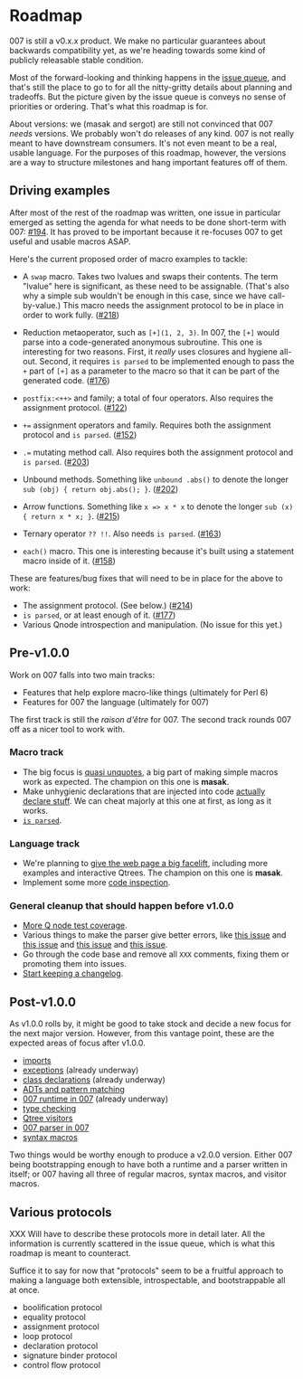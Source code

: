 # Roadmap

007 is still a v0.x.x product. We make no particular guarantees about backwards
compatibility yet, as we're heading towards some kind of publicly releasable
stable condition.

Most of the forward-looking and thinking happens in the [issue
queue](https://github.com/masak/007/issues), and that's still the place to go
to for all the nitty-gritty details about planning and tradeoffs. But the
picture given by the issue queue is conveys no sense of priorities or ordering.
That's what this roadmap is for.

About versions: we (masak and sergot) are still not convinced that 007 *needs*
versions. We probably won't do releases of any kind. 007 is not really meant to
have downstream consumers. It's not even meant to be a real, usable language.
For the purposes of this roadmap, however, the versions are a way to structure
milestones and hang important features off of them.

## Driving examples

After most of the rest of the roadmap was written, one issue in particular
emerged as setting the agenda for what needs to be done short-term with 007:
[#194](https://github.com/masak/007/issues/194). It has proved to be important because it re-focuses 007 to get useful
and usable macros ASAP.

Here's the current proposed order of macro examples to tackle:

* A `swap` macro. Takes two lvalues and swaps their contents. The term
  "lvalue" here is significant, as these need to be assignable. (That's also
  why a simple sub wouldn't be enough in this case, since we have
  call-by-value.) This macro needs the assignment protocol to be in place in
  order to work fully. ([#218](https://github.com/masak/007/issues/218))

* Reduction metaoperator, such as `[+](1, 2, 3)`. In 007, the `[+]` would
  parse into a code-generated anonymous subroutine. This one is interesting
  for two reasons. First, it *really* uses closures and hygiene all-out.
  Second, it requires `is parsed` to be implemented enough to pass the `+`
  part of `[+]` as a parameter to the macro so that it can be part of the
  generated code. ([#176](https://github.com/masak/007/issues/176))

* `postfix:<++>` and family; a total of four operators. Also requires the
  assignment protocol. ([#122](https://github.com/masak/007/issues/122))

* `+=` assignment operators and family. Requires both the assignment
  protocol and `is parsed`. ([#152](https://github.com/masak/007/issues/152))

* `.=` mutating method call. Also requires both the assignment protocol and
  `is parsed`. ([#203](https://github.com/masak/007/issues/203))

* Unbound methods. Something like `unbound .abs()` to denote the longer
  `sub (obj) { return obj.abs(); }`. ([#202](https://github.com/masak/007/issues/202))

* Arrow functions. Something like `x => x * x` to denote the longer
  `sub (x) { return x * x; }`. ([#215](https://github.com/masak/007/issues/215))

* Ternary operator `?? !!`. Also needs `is parsed`. ([#163](https://github.com/masak/007/issues/163))

* `each()` macro. This one is interesting because it's built using a
  statement macro inside of it. ([#158](https://github.com/masak/007/issues/158))

These are features/bug fixes that will need to be in place for the above to
work:

* The assignment protocol. (See below.) ([#214](https://github.com/masak/007/issues/214))
* `is parsed`, or at least enough of it. ([#177](https://github.com/masak/007/issues/177))
* Various Qnode introspection and manipulation. (No issue for this yet.)

## Pre-v1.0.0

Work on 007 falls into two main tracks:

* Features that help explore macro-like things (ultimately for Perl 6)
* Features for 007 the language (ultimately for 007)

The first track is still the *raison d'être* for 007. The second track rounds
007 off as a nicer tool to work with.

### Macro track

* The big focus is [quasi unquotes](https://github.com/masak/007/issues/30), a
  big part of making simple macros work as expected. The champion on this one
  is **masak**.
* Make unhygienic declarations that are injected into code [actually declare
  stuff](https://github.com/masak/007/issues/88). We can cheat majorly at this
  one at first, as long as it works.
* [`is parsed`](https://github.com/masak/007/issues/#177).

### Language track

* We're planning to [give the web page a big
  facelift](https://github.com/masak/007/issues/67), including more examples
  and interactive Qtrees. The champion on this one is **masak**.
* Implement some more [code inspection](https://github.com/masak/007/issues/222).

### General cleanup that should happen before v1.0.0

* [More Q node test coverage](https://github.com/masak/007/issues/52).
* Various things to make the parser give better errors, like [this
  issue](https://github.com/masak/007/issues/10) and [this
  issue](https://github.com/masak/007/issues/48) and [this
  issue](https://github.com/masak/007/issues/76) and [this
  issue](https://github.com/masak/007/issues/94).
* Go through the code base and remove all `XXX` comments, fixing them or
  promoting them into issues.
* [Start keeping a changelog](http://keepachangelog.com/).

## Post-v1.0.0

As v1.0.0 rolls by, it might be good to take stock and decide a new focus for
the next major version. However, from this vantage point, these are the
expected areas of focus after v1.0.0.

* [imports](https://github.com/masak/007/issues/53)
* [exceptions](https://github.com/masak/007/issues/65) (already underway)
* [class declarations](https://github.com/masak/007/issues/32) (already underway)
* [ADTs and pattern matching](https://github.com/masak/007/issues/34)
* [007 runtime in 007](https://github.com/masak/007/issues/51) (already underway)
* [type checking](https://github.com/masak/007/issues/33)
* [Qtree visitors](https://github.com/masak/007/issues/26)
* [007 parser in 007](https://github.com/masak/007/issues/38)
* [syntax macros](https://github.com/masak/007/issues/80)

Two things would be worthy enough to produce a v2.0.0 version. Either 007 being
bootstrapping enough to have both a runtime and a parser written in itself; or
007 having all three of regular macros, syntax macros, and visitor macros.

## Various protocols

XXX Will have to describe these protocols more in detail later. All the information
is currently scattered in the issue queue, which is what this roadmap is meant to
counteract.

Suffice it to say for now that "protocols" seem to be a fruitful approach to making
a language both extensible, introspectable, and bootstrappable all at once.

* boolification protocol
* equality protocol
* assignment protocol
* loop protocol
* declaration protocol
* signature binder protocol
* control flow protocol
